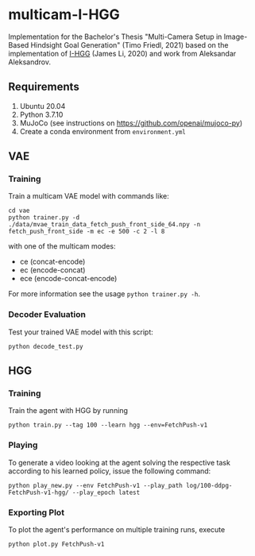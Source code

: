 # multicam-I-HGG
Implementation for the Bachelor's Thesis "Multi-Camera Setup in Image-Based Hindsight Goal Generation" (Timo Friedl, 2021) based on the implementation of [I-HGG](https://github.com/hakrrr/I-HGG) (James Li, 2020) and work from Aleksandar Aleksandrov.

## Requirements
1. Ubuntu 20.04
2. Python 3.7.10
3. MuJoCo (see instructions on https://github.com/openai/mujoco-py)
4. Create a conda environment from `environment.yml`

## VAE
### Training
Train a multicam VAE model with commands like:
```
cd vae
python trainer.py -d ./data/mvae_train_data_fetch_push_front_side_64.npy -n fetch_push_front_side -m ec -e 500 -c 2 -l 8
```
with one of the multicam modes:
- ce (concat-encode)
- ec (encode-concat)
- ece (encode-concat-encode)

For more information see the usage `python trainer.py -h`.

### Decoder Evaluation
Test your trained VAE model with this script:
```
python decode_test.py
```

## HGG
### Training
Train the agent with HGG by running
```
python train.py --tag 100 --learn hgg --env=FetchPush-v1
```

### Playing
To generate a video looking at the agent solving the respective task according to his learned policy, issue the following command:
```
python play_new.py --env FetchPush-v1 --play_path log/100-ddpg-FetchPush-v1-hgg/ --play_epoch latest
```

### Exporting Plot
To plot the agent's performance on multiple training runs, execute
```
python plot.py FetchPush-v1
```